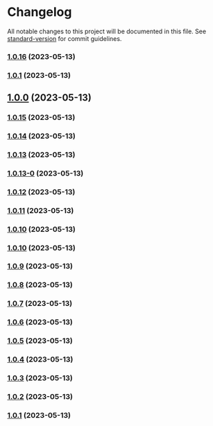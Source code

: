 # Changelog

All notable changes to this project will be documented in this file. See [standard-version](https://github.com/conventional-changelog/standard-version) for commit guidelines.

### [1.0.16](https://github.com/neko2891/demo-project-for-conventional-changelog/compare/v1.0.15...v1.0.16) (2023-05-13)

### [1.0.1](https://github.com/neko2891/demo-project-for-conventional-changelog/compare/v1.0.15...v1.0.1) (2023-05-13)

## [1.0.0](https://github.com/neko2891/demo-project-for-conventional-changelog/compare/v1.0.15...v1.0.0) (2023-05-13)

### [1.0.15](https://github.com/neko2891/demo-project-for-conventional-changelog/compare/v1.0.14...v1.0.15) (2023-05-13)

### [1.0.14](https://github.com/neko2891/demo-project-for-conventional-changelog/compare/v1.0.13...v1.0.14) (2023-05-13)

### [1.0.13](https://github.com/neko2891/demo-project-for-conventional-changelog/compare/v1.0.12...v1.0.13) (2023-05-13)

### [1.0.13-0](https://github.com/neko2891/demo-project-for-conventional-changelog/compare/v1.0.12...v1.0.13-0) (2023-05-13)

### [1.0.12](https://github.com/neko2891/demo-project-for-conventional-changelog/compare/v1.0.11...v1.0.12) (2023-05-13)

### [1.0.11](https://github.com/neko2891/demo-project-for-conventional-changelog/compare/v1.0.9...v1.0.11) (2023-05-13)

### [1.0.10](https://github.com/neko2891/demo-project-for-conventional-changelog/compare/v1.0.9...v1.0.10) (2023-05-13)

### [1.0.10](https://github.com/neko2891/demo-project-for-conventional-changelog/compare/v1.0.9...v1.0.10) (2023-05-13)

### [1.0.9](https://github.com/neko2891/demo-project-for-conventional-changelog/compare/v1.0.8...v1.0.9) (2023-05-13)

### [1.0.8](https://github.com/neko2891/demo-project-for-conventional-changelog/compare/v1.0.7...v1.0.8) (2023-05-13)

### [1.0.7](https://github.com/neko2891/demo-project-for-conventional-changelog/compare/v1.0.6...v1.0.7) (2023-05-13)

### [1.0.6](https://github.com/neko2891/demo-project-for-conventional-changelog/compare/v1.0.5...v1.0.6) (2023-05-13)

### [1.0.5](https://github.com/neko2891/demo-project-for-conventional-changelog/compare/v1.0.4...v1.0.5) (2023-05-13)

### [1.0.4](https://github.com/neko2891/demo-project-for-conventional-changelog/compare/v1.0.3...v1.0.4) (2023-05-13)

### [1.0.3](https://github.com/neko2891/demo-project-for-conventional-changelog/compare/v1.0.2...v1.0.3) (2023-05-13)

### [1.0.2](https://github.com/neko2891/demo-project-for-conventional-changelog/compare/v1.0.1...v1.0.2) (2023-05-13)

### [1.0.1](https://github.com/neko2891/demo-project-for-conventional-changelog/compare/v1.0.0...v1.0.1) (2023-05-13)
